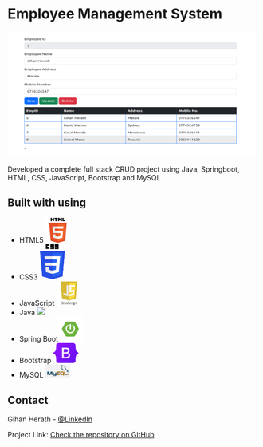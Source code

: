 <!-- ABOUT THE PROJECT -->
# <b>Employee Management System</b>

<img src="imgs/ems.png" width="500px" height="250px">


<p>Developed a complete full stack CRUD project using Java, Springboot, HTML, CSS, JavaScript, Bootstrap and MySQL
<br>
</p>

## Built with using

* HTML5 <img src="imgs/html5.png" width=50px>
* CSS3 <img src="imgs/CSS3.png" width=50px>
* JavaScript <img src="imgs/js.jpeg" width=50px>
* Java <img src="imgs/java.jpeg" width=50px>
* Spring Boot<img src="imgs/springboot.png" width=50px>
* Bootstrap <img src="imgs/bootstrap.png" width=50px>
* MySQL <img src="imgs/mysql.png" width=50px>


<!-- CONTACT -->
## Contact

Gihan Herath - [@LinkedIn](https://www.linkedin.com/in/gihanpherath/)

Project Link: [Check the repository on GitHub](https://github.com/gihan-herath/Portfolio-Webpage)



<!-- MARKDOWN LINKS & IMAGES -->
<!-- https://www.markdownguide.org/basic-syntax/#reference-style-links -->
